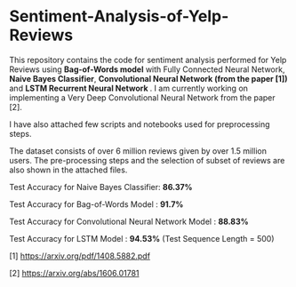 # Sentiment-Analysis-of-Yelp-Reviews

This repository contains the code for sentiment analysis performed for Yelp Reviews using <b>Bag-of-Words model</b> with Fully Connected Neural Network, <b>Naive Bayes Classifier</b>, <b> Convolutional Neural Network (from the paper [1])</b> and <b> LSTM Recurrent Neural Network </b>. I am currently working on implementing a Very Deep Convolutional Neural Network from the paper [2].

I have also attached few scripts and notebooks used for preprocessing steps.

The dataset consists of over 6 million reviews given by over 1.5 million users. The pre-processing steps and the selection of subset of reviews are also shown in the attached files.

Test Accuracy for Naive Bayes Classifier: <b>86.37%</b>

Test Accuracy for Bag-of-Words Model    : <b>91.7%</b>

Test Accuracy for Convolutional Neural Network Model : <b> 88.83% </b>

Test Accuracy for LSTM Model    : <b>94.53%</b> (Test Sequence Length = 500)


[1] https://arxiv.org/pdf/1408.5882.pdf

[2] https://arxiv.org/abs/1606.01781
